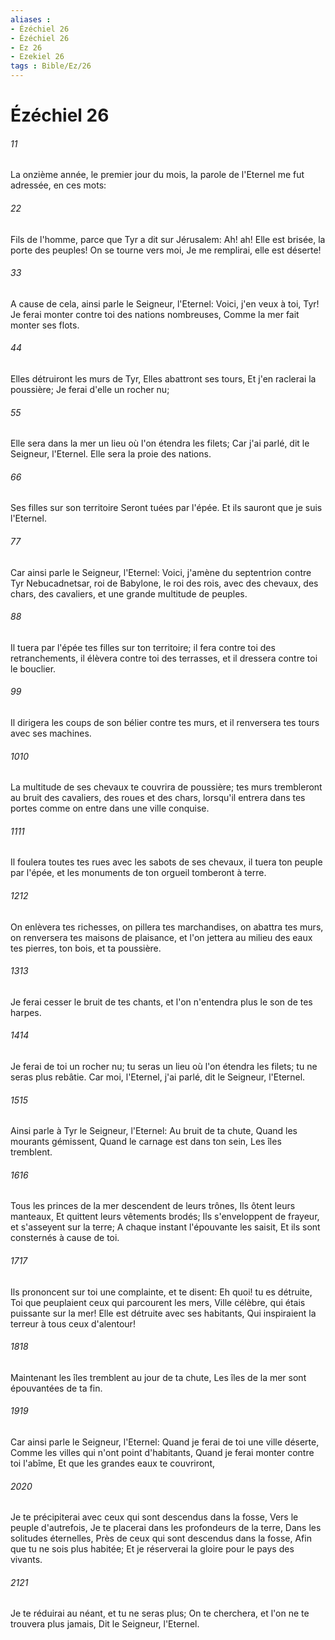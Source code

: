```yaml
---
aliases : 
- Ézéchiel 26
- Ézéchiel 26
- Ez 26
- Ezekiel 26
tags : Bible/Ez/26
---
```


# Ézéchiel 26

###### 11
La onzième année, le premier jour du mois, la parole de l'Eternel me fut adressée, en ces mots:
###### 22
Fils de l'homme, parce que Tyr a dit sur Jérusalem: Ah! ah! Elle est brisée, la porte des peuples! On se tourne vers moi, Je me remplirai, elle est déserte!
###### 33
A cause de cela, ainsi parle le Seigneur, l'Eternel: Voici, j'en veux à toi, Tyr! Je ferai monter contre toi des nations nombreuses, Comme la mer fait monter ses flots.
###### 44
Elles détruiront les murs de Tyr, Elles abattront ses tours, Et j'en raclerai la poussière; Je ferai d'elle un rocher nu;
###### 55
Elle sera dans la mer un lieu où l'on étendra les filets; Car j'ai parlé, dit le Seigneur, l'Eternel. Elle sera la proie des nations.
###### 66
Ses filles sur son territoire Seront tuées par l'épée. Et ils sauront que je suis l'Eternel.
###### 77
Car ainsi parle le Seigneur, l'Eternel: Voici, j'amène du septentrion contre Tyr Nebucadnetsar, roi de Babylone, le roi des rois, avec des chevaux, des chars, des cavaliers, et une grande multitude de peuples.
###### 88
Il tuera par l'épée tes filles sur ton territoire; il fera contre toi des retranchements, il élèvera contre toi des terrasses, et il dressera contre toi le bouclier.
###### 99
Il dirigera les coups de son bélier contre tes murs, et il renversera tes tours avec ses machines.
###### 1010
La multitude de ses chevaux te couvrira de poussière; tes murs trembleront au bruit des cavaliers, des roues et des chars, lorsqu'il entrera dans tes portes comme on entre dans une ville conquise.
###### 1111
Il foulera toutes tes rues avec les sabots de ses chevaux, il tuera ton peuple par l'épée, et les monuments de ton orgueil tomberont à terre.
###### 1212
On enlèvera tes richesses, on pillera tes marchandises, on abattra tes murs, on renversera tes maisons de plaisance, et l'on jettera au milieu des eaux tes pierres, ton bois, et ta poussière.
###### 1313
Je ferai cesser le bruit de tes chants, et l'on n'entendra plus le son de tes harpes.
###### 1414
Je ferai de toi un rocher nu; tu seras un lieu où l'on étendra les filets; tu ne seras plus rebâtie. Car moi, l'Eternel, j'ai parlé, dit le Seigneur, l'Eternel.
###### 1515
Ainsi parle à Tyr le Seigneur, l'Eternel: Au bruit de ta chute, Quand les mourants gémissent, Quand le carnage est dans ton sein, Les îles tremblent.
###### 1616
Tous les princes de la mer descendent de leurs trônes, Ils ôtent leurs manteaux, Et quittent leurs vêtements brodés; Ils s'enveloppent de frayeur, et s'asseyent sur la terre; A chaque instant l'épouvante les saisit, Et ils sont consternés à cause de toi.
###### 1717
Ils prononcent sur toi une complainte, et te disent: Eh quoi! tu es détruite, Toi que peuplaient ceux qui parcourent les mers, Ville célèbre, qui étais puissante sur la mer! Elle est détruite avec ses habitants, Qui inspiraient la terreur à tous ceux d'alentour!
###### 1818
Maintenant les îles tremblent au jour de ta chute, Les îles de la mer sont épouvantées de ta fin.
###### 1919
Car ainsi parle le Seigneur, l'Eternel: Quand je ferai de toi une ville déserte, Comme les villes qui n'ont point d'habitants, Quand je ferai monter contre toi l'abîme, Et que les grandes eaux te couvriront,
###### 2020
Je te précipiterai avec ceux qui sont descendus dans la fosse, Vers le peuple d'autrefois, Je te placerai dans les profondeurs de la terre, Dans les solitudes éternelles, Près de ceux qui sont descendus dans la fosse, Afin que tu ne sois plus habitée; Et je réserverai la gloire pour le pays des vivants.
###### 2121
Je te réduirai au néant, et tu ne seras plus; On te cherchera, et l'on ne te trouvera plus jamais, Dit le Seigneur, l'Eternel.
